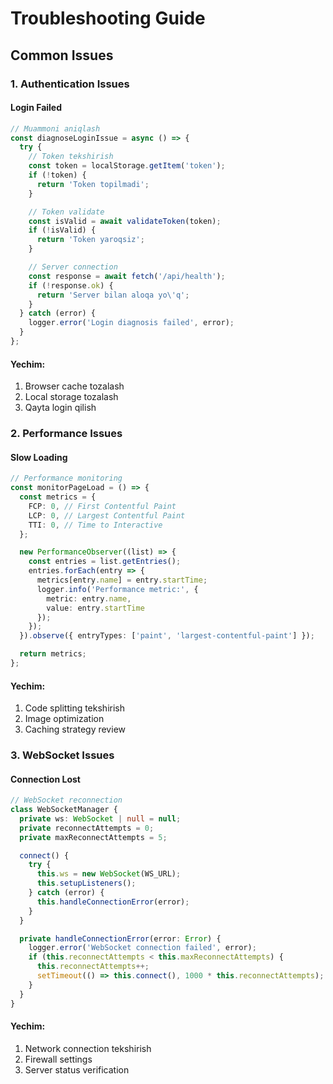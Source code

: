 # Troubleshooting Guide

## Common Issues

### 1. Authentication Issues

#### Login Failed
```typescript
// Muammoni aniqlash
const diagnoseLoginIssue = async () => {
  try {
    // Token tekshirish
    const token = localStorage.getItem('token');
    if (!token) {
      return 'Token topilmadi';
    }

    // Token validate
    const isValid = await validateToken(token);
    if (!isValid) {
      return 'Token yaroqsiz';
    }

    // Server connection
    const response = await fetch('/api/health');
    if (!response.ok) {
      return 'Server bilan aloqa yo\'q';
    }
  } catch (error) {
    logger.error('Login diagnosis failed', error);
  }
};
```

#### Yechim:
1. Browser cache tozalash
2. Local storage tozalash
3. Qayta login qilish

### 2. Performance Issues

#### Slow Loading
```typescript
// Performance monitoring
const monitorPageLoad = () => {
  const metrics = {
    FCP: 0, // First Contentful Paint
    LCP: 0, // Largest Contentful Paint
    TTI: 0, // Time to Interactive
  };

  new PerformanceObserver((list) => {
    const entries = list.getEntries();
    entries.forEach(entry => {
      metrics[entry.name] = entry.startTime;
      logger.info('Performance metric:', {
        metric: entry.name,
        value: entry.startTime
      });
    });
  }).observe({ entryTypes: ['paint', 'largest-contentful-paint'] });

  return metrics;
};
```

#### Yechim:
1. Code splitting tekshirish
2. Image optimization
3. Caching strategy review

### 3. WebSocket Issues

#### Connection Lost
```typescript
// WebSocket reconnection
class WebSocketManager {
  private ws: WebSocket | null = null;
  private reconnectAttempts = 0;
  private maxReconnectAttempts = 5;

  connect() {
    try {
      this.ws = new WebSocket(WS_URL);
      this.setupListeners();
    } catch (error) {
      this.handleConnectionError(error);
    }
  }

  private handleConnectionError(error: Error) {
    logger.error('WebSocket connection failed', error);
    if (this.reconnectAttempts < this.maxReconnectAttempts) {
      this.reconnectAttempts++;
      setTimeout(() => this.connect(), 1000 * this.reconnectAttempts);
    }
  }
}
```

#### Yechim:
1. Network connection tekshirish
2. Firewall settings
3. Server status verification 
